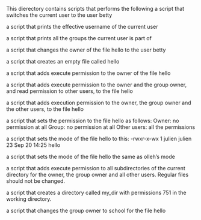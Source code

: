 This dierectory contains scripts that performs the following
a script that switches the current user to the user betty

a script that prints the effective username of the current user

a script that prints all the groups the current user is part of

a script that changes the owner of the file hello to the user betty

a script that creates an empty file called hello

a script that adds execute permission to the owner of the file hello

a script that adds execute permission to the owner and the group owner, and read permission to other users, to the file hello

a script that adds execution permission to the owner, the group owner and the other users, to the file hello

a script that sets the permission to the file hello as follows:
Owner: no permission at all
Group: no permission at all
Other users: all the permissions

a script that sets the mode of the file hello to this:
-rwxr-x-wx 1 julien julien 23 Sep 20 14:25 hello

a script that sets the mode of the file hello the same as olleh’s mode

a script that adds execute permission to all subdirectories of the current directory for the owner, the group owner and all other users. Regular files should not be changed.

a script that creates a directory called my_dir with permissions 751 in the working directory.

 a script that changes the group owner to school for the file hello


